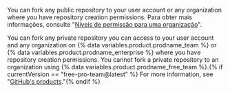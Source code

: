 You can fork any public repository to your user account or any organization where you have repository creation permissions. Para obter mais informações, consulte "[Níveis de permissão para uma organização](/articles/permission-levels-for-an-organization)".

You can fork any private repository you can access to your user account and any organization on {% data variables.product.prodname_team %} or {% data variables.product.prodname_enterprise %} where you have repository creation permissions. You cannot fork a private repository to an organization using {% data variables.product.prodname_free_team %}.{% if currentVersion == "free-pro-team@latest" %} For more information, see "[GitHub's products](/articles/githubs-products)."{% endif %}

